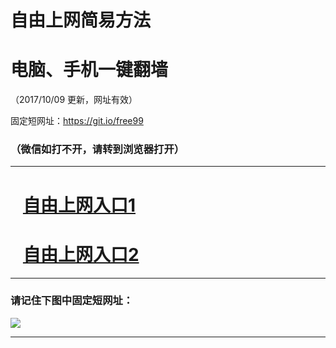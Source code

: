 ﻿# 自由上网简易方法

# 电脑、手机一键翻墙

（2017/10/09 更新，网址有效）

固定短网址：https://git.io/free99

### （微信如打不开，请转到浏览器打开）


***





# &nbsp;&nbsp; <a href="http://ft3266626355.fwq-tz-1001.info/fwqtz01.html?t=100900128440 " target="_blank">自由上网入口1</a>
# &nbsp;&nbsp; <a href="http://ft1406231250.fwq-tz-1002.info/fwqtz02.html?t=100900113519 " target="_blank">自由上网入口2</a>
***

### 请记住下图中固定短网址：

<img src="https://s3-us-west-2.amazonaws.com/fwq-1001/yjfq-20170905okok.png" /> 


***

